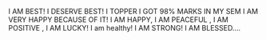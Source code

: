 I AM BEST!
I DESERVE BEST!
I TOPPER 
I GOT 98% MARKS IN MY SEM 
I AM VERY HAPPY BECAUSE OF IT!
I AM HAPPY, I AM PEACEFUL , I AM POSITIVE , I AM LUCKY! 
I am healthy!
I AM STRONG!
I AM BLESSED....
